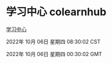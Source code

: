 # 学习中心 colearnhub
[学习中心](http://27.19.32.34:56308/colearnhub/)

2022年 10月 06日 星期四 08:30:02 CST

2022年 10月 06日 星期四 00:30:02 GMT
